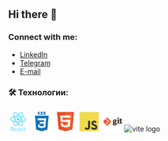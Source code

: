 ## Hi there 👋

<!--
**NadinKonst/NadinKonst** is a ✨ _special_ ✨ repository because its `README.md` (this file) appears on your GitHub profile.

Here are some ideas to get you started:

- 🔭 I’m currently working on JS
- 🌱 I’m currently learning React
- 💬 Ask me about ...
- 📫 How to reach me: ...
- 😄 Pronouns: ...
- ⚡ Fun fact: ...
-->
### Connect with me:
- <a href="https://www.linkedin.com/in/nadezhda-konstantinova-7337b3ab/" target="blank">LinkedIn</a>
- <a href="https://t.me/Nadin_Kons" target="blank">Telegram</a>
- <a href="nadikon@gmail.com" target="blank">E-mail</a>


<h3 align="left">🛠 Технологии:</h3>

###
<div>
  <img src="https://github.com/devicons/devicon/blob/master/icons/react/react-original-wordmark.svg" title="React" alt="React" width="40" height="40"/>&nbsp;
  <img src="https://github.com/devicons/devicon/blob/master/icons/css3/css3-plain-wordmark.svg"  title="CSS3" alt="CSS" width="40" height="40"/>&nbsp;
  <img src="https://github.com/devicons/devicon/blob/master/icons/html5/html5-original.svg" title="HTML5" alt="HTML" width="40" height="40"/>&nbsp;
  <img src="https://github.com/devicons/devicon/blob/master/icons/javascript/javascript-original.svg" title="JavaScript" alt="JavaScript" width="40" height="40"/>&nbsp;
  <img src="https://github.com/devicons/devicon/blob/master/icons/git/git-original-wordmark.svg" title="Git" **alt="Git" width="40" height="40"/>
  <img src="https://skillicons.dev/icons?i=vite" height="40" alt="vite logo"  />
</div>

